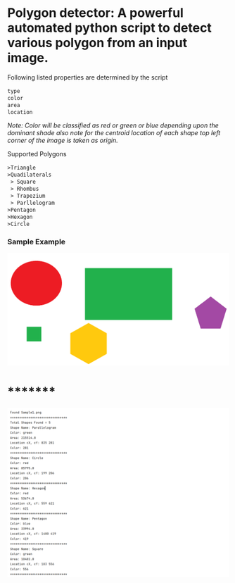 
# Polygon detector: A powerful automated python script to detect various polygon from an input image.


Following listed properties are determined by the script
```
type
color
area
location
```
_Note: Color will be classified as red or green or blue depending upon the dominant shade also note for the centroid location of each shape top left corner of the image is taken as origin._

Supported Polygons
```
>Triangle
>Quadilaterals
 > Square
 > Rhombus
 > Trapezium
 > Parllelogram
>Pentagon
>Hexagon
>Circle
```

### Sample Example

<img src="/polygon_detector/img_guide_help/1.png" alt="slow_net_have_fast_internet_to_load_it_ok"/>

# *******

<img src="/polygon_detector/img_guide_help/2.png" alt="slow_net_have_fast_internet_to_load_it_ok"/>


